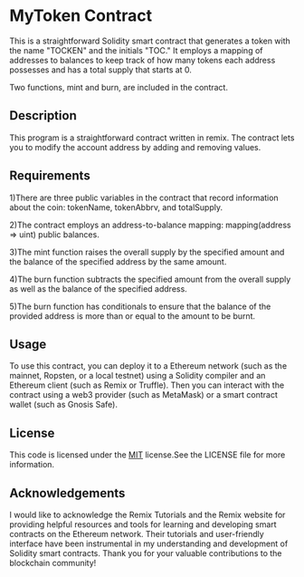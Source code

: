 
# MyToken Contract


This is a straightforward Solidity smart contract that generates a token with the name "TOCKEN" and the initials "TOC." It employs a mapping of addresses to balances to keep track of how many tokens each address possesses and has a total supply that starts at 0.

Two functions, mint and burn, are included in the contract.


## Description

This program is a straightforward contract written in remix. The contract lets you to modify the account address by adding and removing values.
 

## Requirements

1)There are three public variables in the contract that record information about the coin: tokenName, tokenAbbrv, and totalSupply.

2)The contract employs an address-to-balance mapping: mapping(address => uint) public balances.

3)The mint function raises the overall supply by the specified amount and the balance of the specified address by the same amount.

4)The burn function subtracts the specified amount from the overall supply as well as the balance of the specified address.

5)The burn function has conditionals to ensure that the balance of the provided address is more than or equal to the amount to be burnt.

## Usage

To use this contract, you can deploy it to a Ethereum network (such as the mainnet, Ropsten, or a local testnet) using a Solidity compiler and an Ethereum client (such as Remix or Truffle). Then you can interact with the contract using a web3 provider (such as MetaMask) or a smart contract wallet (such as Gnosis Safe).
## License

This code is licensed under the [MIT](https://choosealicense.com/licenses/mit/) license.See the LICENSE file for more information.


## Acknowledgements

I would like to acknowledge the Remix Tutorials and the Remix website for providing helpful resources and tools for learning and developing smart contracts on the Ethereum network. Their tutorials and user-friendly interface have been instrumental in my understanding and development of Solidity smart contracts. Thank you for your valuable contributions to the blockchain community!
